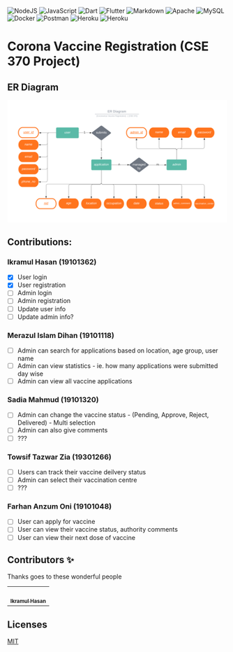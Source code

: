 <p float="left">
<img alt="NodeJS" src="https://img.shields.io/badge/node.js-%2343853D.svg?&style=for-the-badge&logo=node.js&logoColor=white"/>
<img alt="JavaScript" src="https://img.shields.io/badge/javascript-%23323330.svg?&style=for-the-badge&logo=javascript&logoColor=%23F7DF1E"/>
<img alt="Dart" src="https://img.shields.io/badge/dart-%230175C2.svg?&style=for-the-badge&logo=dart&logoColor=white"/>
<img alt="Flutter" src="https://img.shields.io/badge/Flutter-%2302569B.svg?style=for-the-badge&logo=Flutter&logoColor=white" />
<img alt="Markdown" src="https://img.shields.io/badge/markdown-%23000000.svg?&style=for-the-badge&logo=markdown&logoColor=white"/>
<img alt="Apache" src="https://img.shields.io/badge/apache-%23D42029.svg?&style=for-the-badge&logo=apache&logoColor=white"/>
<img alt="MySQL" src="https://img.shields.io/badge/mysql-%2300f.svg?&style=for-the-badge&logo=mysql&logoColor=white"/>
<img alt="Docker" src="https://img.shields.io/badge/docker-%230db7ed.svg?&style=for-the-badge&logo=docker&logoColor=white"/>
<img alt="Postman" src="https://img.shields.io/badge/Postman-FF6C37?style=for-the-badge&logo=postman&logoColor=red" />
<img alt="Heroku" src="https://img.shields.io/badge/heroku-%23430098.svg?&style=for-the-badge&logo=heroku&logoColor=white"/>
<img alt="Heroku" src="https://img.shields.io/github/license/Ileriayo/markdown-badges?style=for-the-badge"/>
</p>

# Corona Vaccine Registration (CSE 370 Project)

## ER Diagram
<img src="documentation/images/covid.png" alt="drawing"/>

## Contributions:

### Ikramul Hasan (19101362)

- [x] User login
- [x] User registration
- [ ] Admin login
- [ ] Admin registration
- [ ] Update user info
- [ ] Update admin info?

### Merazul Islam Dihan (19101118)

- [ ] Admin can search for applications based on location, age group, user name
- [ ] Admin can view statistics - ie. how many applications were submitted day wise
- [ ] Admin can view all vaccine applications

### Sadia Mahmud (19101320)

- [ ] Admin can change the vaccine status - (Pending, Approve, Reject, Delivered) - Multi selection
- [ ] Admin can also give comments
- [ ] ???

### Towsif Tazwar Zia (19301266)

- [ ] Users can track their vaccine deilvery status
- [ ] Admin can select their vaccination centre
- [ ] ???
### Farhan Anzum Oni (19101048)

- [ ] User can apply for vaccine
- [ ] User can view their vaccine status, authority comments
- [ ] User can view their next dose of vaccine

## Contributors ✨

Thanks goes to these wonderful people

<table>
  <tr>
    <td align="center"><a href="https://ikramhasan-portfolio.web.app/"><img src="https://avatars.githubusercontent.com/u/61601841?s=400&u=29e4cf17536ff7ffc7240bf9858eb6501a609a2d&v=4" width="100px;" alt=""/>
    <br />
    <sub><b>Ikramul Hasan</b></sub></a>
    </td>
  </tr>
</table>

## Licenses
[MIT](LICENSE) 
